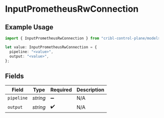 # InputPrometheusRwConnection

## Example Usage

```typescript
import { InputPrometheusRwConnection } from "cribl-control-plane/models";

let value: InputPrometheusRwConnection = {
  pipeline: "<value>",
  output: "<value>",
};
```

## Fields

| Field              | Type               | Required           | Description        |
| ------------------ | ------------------ | ------------------ | ------------------ |
| `pipeline`         | *string*           | :heavy_minus_sign: | N/A                |
| `output`           | *string*           | :heavy_check_mark: | N/A                |